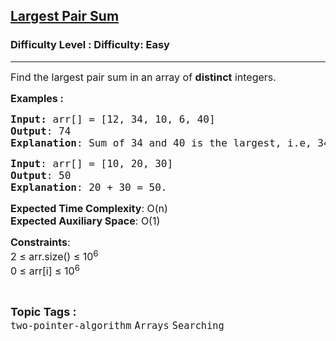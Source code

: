 <h2><a href="https://www.geeksforgeeks.org/problems/pair-sum--120604/1?page=1&category=Searching&difficulty=Basic,Easy&sortBy=accuracy">Largest Pair Sum</a></h2><h3>Difficulty Level : Difficulty: Easy</h3><hr><div class="problems_problem_content__Xm_eO"><p><span style="font-size: 12pt;">Find the largest pair sum in an array of&nbsp;<strong>distinct</strong> integers.</span></p>
<p><span style="font-size: 12pt;"><strong>Examples :</strong></span></p>
<pre><span style="font-size: 12pt;"><strong>Input: </strong>arr[] = [12, 34, 10, 6, 40]
<strong>Output</strong>: 74
<strong>Explanation</strong>: Sum of 34 and 40 is the largest, i.e, 34 + 40 = 74.</span></pre>
<pre><span style="font-size: 12pt;"><strong>Input</strong>: arr[] = [10, 20, 30]<strong>
Output</strong>: 50<strong>
Explanation</strong>: 20 + 30 = 50.</span></pre>
<p><span style="font-size: 12pt;"><strong>Expected Time Complexity</strong>: O(n)<br><strong>Expected Auxiliary Space</strong>: O(1)</span></p>
<p><span style="font-size: 12pt;"><strong>Constraints</strong>:<br>2 ≤ arr.size() ≤ 10<sup>6</sup><br>0 ≤ arr[i] ≤ 10<sup>6</sup></span></p></div><br><p><span style=font-size:18px><strong>Topic Tags : </strong><br><code>two-pointer-algorithm</code>&nbsp;<code>Arrays</code>&nbsp;<code>Searching</code>&nbsp;